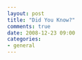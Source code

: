 ```yaml
---
layout: post
title: "Did You Know?"
comments: true
date: 2008-12-23 09:00
categories:
- general
---
```

<object width="425" height="344"><param name="movie" value="http://www.youtube.com/v/jpEnFwiqdx8&hl=en&fs=1&rel=0"></param><param name="allowFullScreen" value="true"></param><param name="allowscriptaccess" value="always"></param><embed src="http://www.youtube.com/v/jpEnFwiqdx8&hl=en&fs=1&rel=0" type="application/x-shockwave-flash" allowscriptaccess="always" allowfullscreen="true" width="425" height="344"></embed></object>




